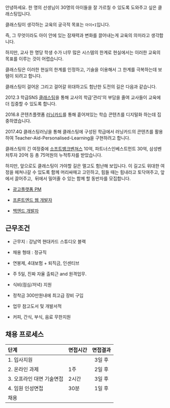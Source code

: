안녕하세요. 한 명의 선생님이 30명의 아이들을 잘 가르칠 수 있도록 도와주고 싶은 클래스팅입니다.

클래스팅이 생각하는 교육의 궁극적 목표는 `아이+1`입니다.

즉, 그 무엇이라도 아이 안에 있는 잠재력과 변화를 끌어내는게 교육의 의미라고 생각합니다.

하지만, 교사 한 명당 학생 수가 너무 많은 시스템의 한계로 현실에서는 이러한 교육의 목표를 이루는 것이 어렵습니다.

클래스팅은 이러한 현실의 한계를 인정하고, 기술을 이용해서 그 한계를 극복하는데 보탬이 되려고 합니다.

클래스팅이 걸어온 그리고 걸어갈 위대하고도 험난한 도전의 길은 다음과 같습니다.

2012.3 학급SNS [클래스팅](https://www.classting.com)을 통해 교사의 학급'관리'의 부담을 줄여 교사들이 교육에 더 집중할 수 있도록 합니다.

2016.8 콘텐츠플랫폼 [러닝카드](https://www.learningcard.com)를 통해 흩어져있는 학습 콘텐츠를 디지털화 하는데 집중하였습니다.

2017.4Q 클래스팅러닝을 통해 클래스팅에 구성된 학급에서 러닝카드의 콘텐츠를 활용하여 Teacher-Aid-Personalised-Learning을 구현하려고 합니다.

클래스팅의 긴 여정중에 [소프트뱅크벤쳐스](http://www.softbank.co.kr/) 10억, 파트너스인베스트먼트 30억, 삼성벤처투자 20억 등 총 75억원의 누적투자를 받았습니다.

하지만, 앞으로도 클래스팅이 가야할 길은 멀고도 험난해 보입니다. 이 길고도 위대한 여정을 헤쳐나갈 수 있도록 함께 머리싸매고 고민하고, 힘들 때는 힘내라고 토닥여주고, 앞에서 끌어주고,  뒤에서 밀어줄 수 있는 함께 할 동반자를 모집합니다.

- [광고플랫폼 PM](advertisement-pm.md)

- [프론트엔드 웹 개발자](frontend-web.md)

- [백엔드 개발자](backend.md)

## 근무조건

- 근무지 : 강남역 현대카드 스튜디오 블랙

- 채용 형태 : 정규직

- 연봉제, 4대보험 + 퇴직금, 인센티브

- 주 5일, 진짜 자율 출퇴근 and 원격업무.

- 식비(점심/저녁) 지원

- 정착금 300만원내에 최고급 장비 구입

- 업무 참고도서 및 개발서적

- 커피, 간식, 부식, 음료 무한지원

## 채용 프로세스

|  단계  | 면접시간 | 면접결과 |
|:------|:-------|:---------:|
| 1. 입사지원 |  | 3일 후 |
| 2. 온라인 과제 | 1주 | 2일 후 |
| 3. 오프라인 대면 기술면접 | 2시간 | 3일 후 |
| 4. 임원 인성면접| 30분 | 1일 후 |
| 채용 |  |  |
